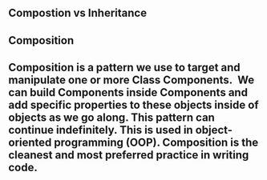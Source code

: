 ## Compostion vs Inheritance

## Composition

## Composition is a pattern we use to target and manipulate one or more Class Components.  We can build Components inside Components and add specific properties to these objects inside of objects as we go along. This pattern can continue indefinitely. This is used in object-oriented programming (OOP). Composition is the cleanest and most preferred practice in writing code.
